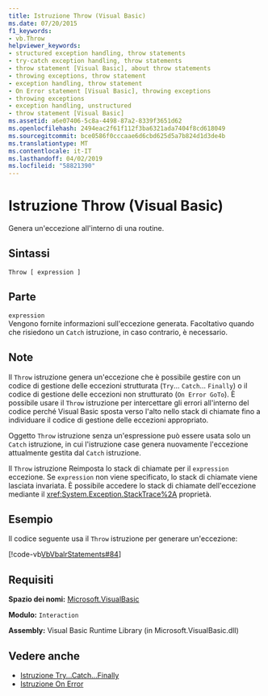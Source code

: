 ```yaml
---
title: Istruzione Throw (Visual Basic)
ms.date: 07/20/2015
f1_keywords:
- vb.Throw
helpviewer_keywords:
- structured exception handling, throw statements
- try-catch exception handling, throw statements
- throw statement [Visual Basic], about throw statements
- throwing exceptions, throw statement
- exception handling, throw statement
- On Error statement [Visual Basic], throwing exceptions
- throwing exceptions
- exception handling, unstructured
- throw statement [Visual Basic]
ms.assetid: a6e07406-5c8a-4498-87a2-8339f3651d62
ms.openlocfilehash: 2494eac2f61f112f3ba6321ada7404f8cd618049
ms.sourcegitcommit: bce0586f0cccaae6d6cbd625d5a7b824d1d3de4b
ms.translationtype: MT
ms.contentlocale: it-IT
ms.lasthandoff: 04/02/2019
ms.locfileid: "58821390"
---
```

# <a name="throw-statement-visual-basic"></a>Istruzione Throw (Visual Basic)
Genera un'eccezione all'interno di una routine.  
  
## <a name="syntax"></a>Sintassi  
  
```  
Throw [ expression ]  
```  
  
## <a name="part"></a>Parte  
 `expression`  
 Vengono fornite informazioni sull'eccezione generata. Facoltativo quando che risiedono un `Catch` istruzione, in caso contrario, è necessario.  
  
## <a name="remarks"></a>Note  
 Il `Throw` istruzione genera un'eccezione che è possibile gestire con un codice di gestione delle eccezioni strutturata (`Try`... `Catch`... `Finally`) o il codice di gestione delle eccezioni non strutturato (`On Error GoTo`). È possibile usare il `Throw` istruzione per intercettare gli errori all'interno del codice perché Visual Basic sposta verso l'alto nello stack di chiamate fino a individuare il codice di gestione delle eccezioni appropriato.  
  
 Oggetto `Throw` istruzione senza un'espressione può essere usata solo un `Catch` istruzione, in cui l'istruzione case genera nuovamente l'eccezione attualmente gestita dal `Catch` istruzione.  
  
 Il `Throw` istruzione Reimposta lo stack di chiamate per il `expression` eccezione. Se `expression` non viene specificato, lo stack di chiamate viene lasciata invariata. È possibile accedere lo stack di chiamate dell'eccezione mediante il <xref:System.Exception.StackTrace%2A> proprietà.  
  
## <a name="example"></a>Esempio  
 Il codice seguente usa il `Throw` istruzione per generare un'eccezione:  
  
 [!code-vb[VbVbalrStatements#84](~/samples/snippets/visualbasic/VS_Snippets_VBCSharp/VbVbalrStatements/VB/Class1.vb#84)]  
  
## <a name="requirements"></a>Requisiti  
 **Spazio dei nomi:** [Microsoft.VisualBasic](../../../visual-basic/language-reference/runtime-library-members.md)  
  
 **Modulo:** `Interaction`  
  
 **Assembly:** Visual Basic Runtime Library (in Microsoft.VisualBasic.dll)  
  
## <a name="see-also"></a>Vedere anche

- [Istruzione Try...Catch...Finally](../../../visual-basic/language-reference/statements/try-catch-finally-statement.md)
- [Istruzione On Error](../../../visual-basic/language-reference/statements/on-error-statement.md)
